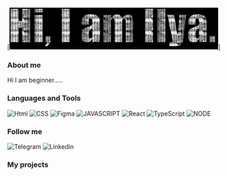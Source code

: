 
[![Header](https://github.com/Fantazer21/Fantazer21/blob/main/assets/text.gif)]

### About me
Hi I am beginner.....

### Languages and Tools
![Html](https://img.shields.io/badge/-HTML5-090909?style=for-the-badge&logo=HTML5)
![CSS](https://img.shields.io/badge/-CSS/SCSS-090909?style=for-the-badge&logo=SASS)
![Figma](https://img.shields.io/badge/-Figma-090909?style=for-the-badge&logo=Figma)
![JAVASCRIPT](https://img.shields.io/badge/-JavaScript-090909?style=for-the-badge&logo=JavaScript)
![React](https://img.shields.io/badge/-React-090909?style=for-the-badge&logo=React)
![TypeScript](https://img.shields.io/badge/-TypeScript-090909?style=for-the-badge&logo=typescript)
![NODE](https://img.shields.io/badge/-NODE.js-090909?style=for-the-badge&logo=node.js)

### Follow me 
![Telegram](https://img.shields.io/badge/-Telegram-090909?style=for-the-badge&logo=telegram)
![Linkedin](https://img.shields.io/badge/-Linkedin-090909?style=for-the-badge&logo=LinkedIn)

### My projects

